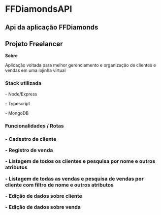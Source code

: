 # FFDiamondsAPI

<h2>Api da aplicação FFDiamonds</h2>

<h2>Projeto Freelancer</h2>

<strong>Sobre</strong>

<p>Aplicação voltada para melhor gerenciamento e organização de clientes e vendas em uma lojinha virtual</p>

<h3>Stack utilizada </h3>
<p>- Node/Express</p>
<p>- Typescript</p>
<p>- MongoDB</p>

<h3>Funcionalidades / Rotas<h3>
<p>- Cadastro de cliente</p>
<p>- Registro de venda</p>
<p>- Listagem de todos os clientes e pesquisa por nome e outros atributos</p>
<p>- Listagem de todas as vendas e pesquisa de vendas por cliente com filtro de nome e outros atributos</p>
<p>- Edição de dados sobre cliente</p>
<p>- Edição de dados sobre venda</p>

